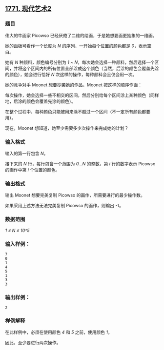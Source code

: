## [1771. 现代艺术2](https://www.acwing.com/problem/content/1773/)

### 题目

伟大的牛画家 Picowso 已经厌倦了二维的绘画，于是她想要画更抽象的一维画。

她的画板可看作一个长度为 *N* 的序列，一开始每个位置的颜色都是 *0*，表示空白。

她有 *N* 种颜料，颜色编号分别为 *1 ~ N*，每次她会选择一种颜料，然后选择一个区间，并将这个区间内的所有位置全部涂成这个颜色（当然，后涂的颜色会覆盖先涂的颜色），她会进行恰好 *N* 次这样的操作，每种颜料会且仅会用一次。

她的竞争对手 Moonet 想要抄袭她的作品，Moonet 按这样的顺序作画：

每次操作，她会选择一些不相交的区间，然后分别给每个区间涂上某种颜色（同样地，后涂的颜色会覆盖先涂的颜色）。

在整个过程中，每种颜色只能被用来涂不超过一个区间（不一定所有颜色都要用）。

现在，Moonet 想知道，她至少需要多少次操作来完成她的计划？

### 输入格式

输入的第一行包含 *N*。

接下来的 *N* 行，每行包含一个范围为 *0…N* 的整数，第 *i* 行的数字表示 Picowso 的画作中第 *i* 个位置的颜色。

### 输出格式

输出 Moonet 想要完美复制 Picowso 的画作，所需要进行的最少操作数。

如果采用上述方法无法完美复制 Picowso 的画作，则输出 *-1*。

### 数据范围

*1 ≤ N ≤ 10^5*

### 输入样例：

```
7
0
1
4
5
1
3
3
```

### 输出样例：

```
2
```

### 样例解释

在此样例中，必须在使用颜色 *4* 和 *5* 之前，使用颜色 *1*。

因此，至少要进行两次操作。
